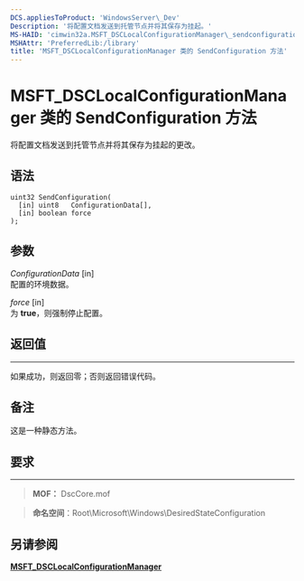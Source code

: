 ```yaml
---
DCS.appliesToProduct: 'WindowsServer\_Dev'
Description: '将配置文档发送到托管节点并将其保存为挂起。'
MS-HAID: 'cimwin32a.MSFT_DSCLocalConfigurationManager\_sendconfiguration'
MSHAttr: 'PreferredLib:/library'
title: 'MSFT_DSCLocalConfigurationManager 类的 SendConfiguration 方法'
---
```


# MSFT_DSCLocalConfigurationManager 类的 SendConfiguration 方法

将配置文档发送到托管节点并将其保存为挂起的更改。

语法
------

```mof
uint32 SendConfiguration(
  [in] uint8   ConfigurationData[],
  [in] boolean force
);
```

参数
----------

*ConfigurationData* \[in\]  
配置的环境数据。

*force* \[in\]  
为 **true**，则强制停止配置。

## 返回值
------------

如果成功，则返回零；否则返回错误代码。

## 备注

这是一种静态方法。

## 要求
------------
>**MOF：** DscCore.mof

>**命名空间**：Root\Microsoft\Windows\DesiredStateConfiguration


## 另请参阅


[**MSFT_DSCLocalConfigurationManager**](msft-dsclocalconfigurationmanager.md)


 

 





<!--HONumber=Apr16_HO2-->


